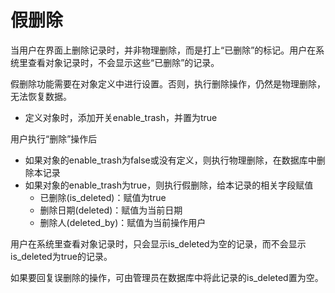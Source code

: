 假删除
===

当用户在界面上删除记录时，并非物理删除，而是打上“已删除”的标记。用户在系统里查看对象记录时，不会显示这些“已删除”的记录。

假删除功能需要在对象定义中进行设置。否则，执行删除操作，仍然是物理删除，无法恢复数据。
- 定义对象时，添加开关enable_trash，并置为true

用户执行“删除”操作后
- 如果对象的enable_trash为false或没有定义，则执行物理删除，在数据库中删除本记录
- 如果对象的enable_trash为true，则执行假删除，给本记录的相关字段赋值
   - 已删除(is_deleted)：赋值为true
   - 删除日期(deleted)：赋值为当前日期
   - 删除人(deleted_by)：赋值为当前操作用户

用户在系统里查看对象记录时，只会显示is_deleted为空的记录，而不会显示is_deleted为true的记录。

如果要回复误删除的操作，可由管理员在数据库中将此记录的is_deleted置为空。
